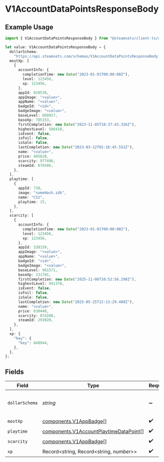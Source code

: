 # V1AccountDataPointsResponseBody

## Example Usage

```typescript
import { V1AccountDataPointsResponseBody } from "@steamsets/client-ts/models/components";

let value: V1AccountDataPointsResponseBody = {
  dollarSchema:
    "https://api.steamsets.com/schemas/V1AccountDataPointsResponseBody.json",
  mostXp: [
    {
      accountInfo: {
        completionTime: new Date("2023-01-01T00:00:00Z"),
        level: 123456,
        xp: 123456,
      },
      appId: 929530,
      appImage: "<value>",
      appName: "<value>",
      badgeId: "<id>",
      badgeImage: "<value>",
      baseLevel: 669917,
      baseXp: 785153,
      firstCompletion: new Date("2023-11-05T18:37:43.326Z"),
      highestLevel: 586410,
      isEvent: false,
      isFoil: false,
      isSale: false,
      lastCompletion: new Date("2023-03-12T02:16:45.552Z"),
      name: "<value>",
      price: 485628,
      scarcity: 977496,
      steamId: 876506,
    },
  ],
  playtime: [
    {
      appId: 730,
      image: "someHash.idk",
      name: "CS2",
      playtime: 15,
    },
  ],
  scarcity: [
    {
      accountInfo: {
        completionTime: new Date("2023-01-01T00:00:00Z"),
        level: 123456,
        xp: 123456,
      },
      appId: 338159,
      appImage: "<value>",
      appName: "<value>",
      badgeId: "<id>",
      badgeImage: "<value>",
      baseLevel: 961571,
      baseXp: 231701,
      firstCompletion: new Date("2025-11-06T10:52:56.298Z"),
      highestLevel: 941378,
      isEvent: false,
      isFoil: false,
      isSale: false,
      lastCompletion: new Date("2025-05-25T22:13:29.488Z"),
      name: "<value>",
      price: 630448,
      scarcity: 874288,
      steamId: 293020,
    },
  ],
  xp: {
    "key": {
      "key": 848944,
    },
  },
};
```

## Fields

| Field                                                                                            | Type                                                                                             | Required                                                                                         | Description                                                                                      | Example                                                                                          |
| ------------------------------------------------------------------------------------------------ | ------------------------------------------------------------------------------------------------ | ------------------------------------------------------------------------------------------------ | ------------------------------------------------------------------------------------------------ | ------------------------------------------------------------------------------------------------ |
| `dollarSchema`                                                                                   | *string*                                                                                         | :heavy_minus_sign:                                                                               | A URL to the JSON Schema for this object.                                                        | https://api.steamsets.com/schemas/V1AccountDataPointsResponseBody.json                           |
| `mostXp`                                                                                         | [components.V1AppBadge](../../models/components/v1appbadge.md)[]                                 | :heavy_check_mark:                                                                               | N/A                                                                                              |                                                                                                  |
| `playtime`                                                                                       | [components.V1AccountPlaytimeDataPoint](../../models/components/v1accountplaytimedatapoint.md)[] | :heavy_check_mark:                                                                               | N/A                                                                                              |                                                                                                  |
| `scarcity`                                                                                       | [components.V1AppBadge](../../models/components/v1appbadge.md)[]                                 | :heavy_check_mark:                                                                               | N/A                                                                                              |                                                                                                  |
| `xp`                                                                                             | Record<string, Record<string, *number*>>                                                         | :heavy_check_mark:                                                                               | N/A                                                                                              |                                                                                                  |